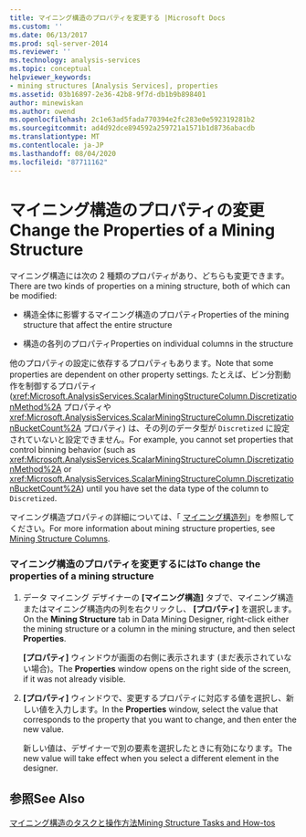 ```yaml
---
title: マイニング構造のプロパティを変更する |Microsoft Docs
ms.custom: ''
ms.date: 06/13/2017
ms.prod: sql-server-2014
ms.reviewer: ''
ms.technology: analysis-services
ms.topic: conceptual
helpviewer_keywords:
- mining structures [Analysis Services], properties
ms.assetid: 03b16897-2e36-42b8-9f7d-db1b9b898401
author: minewiskan
ms.author: owend
ms.openlocfilehash: 2c1e63ad5fada770394e2fc283e0e592319281b2
ms.sourcegitcommit: ad4d92dce894592a259721a1571b1d8736abacdb
ms.translationtype: MT
ms.contentlocale: ja-JP
ms.lasthandoff: 08/04/2020
ms.locfileid: "87711162"
---
```

# <a name="change-the-properties-of-a-mining-structure"></a><span data-ttu-id="ed4e7-102">マイニング構造のプロパティの変更</span><span class="sxs-lookup"><span data-stu-id="ed4e7-102">Change the Properties of a Mining Structure</span></span>
  <span data-ttu-id="ed4e7-103">マイニング構造には次の 2 種類のプロパティがあり、どちらも変更できます。</span><span class="sxs-lookup"><span data-stu-id="ed4e7-103">There are two kinds of properties on a mining structure, both of which can be modified:</span></span>  
  
-   <span data-ttu-id="ed4e7-104">構造全体に影響するマイニング構造のプロパティ</span><span class="sxs-lookup"><span data-stu-id="ed4e7-104">Properties of the mining structure that affect the entire structure</span></span>  
  
-   <span data-ttu-id="ed4e7-105">構造の各列のプロパティ</span><span class="sxs-lookup"><span data-stu-id="ed4e7-105">Properties on individual columns in the structure</span></span>  
  
 <span data-ttu-id="ed4e7-106">他のプロパティの設定に依存するプロパティもあります。</span><span class="sxs-lookup"><span data-stu-id="ed4e7-106">Note that some properties are dependent on other property settings.</span></span> <span data-ttu-id="ed4e7-107">たとえば、ビン分割動作を制御するプロパティ (<xref:Microsoft.AnalysisServices.ScalarMiningStructureColumn.DiscretizationMethod%2A> プロパティや <xref:Microsoft.AnalysisServices.ScalarMiningStructureColumn.DiscretizationBucketCount%2A> プロパティ) は、その列のデータ型が `Discretized` に設定されていないと設定できません。</span><span class="sxs-lookup"><span data-stu-id="ed4e7-107">For example, you cannot set properties that control binning behavior (such as <xref:Microsoft.AnalysisServices.ScalarMiningStructureColumn.DiscretizationMethod%2A> or <xref:Microsoft.AnalysisServices.ScalarMiningStructureColumn.DiscretizationBucketCount%2A>) until you have set the data type of the column to `Discretized`.</span></span>  
  
 <span data-ttu-id="ed4e7-108">マイニング構造プロパティの詳細については、「 [マイニング構造列](mining-structure-columns.md)」を参照してください。</span><span class="sxs-lookup"><span data-stu-id="ed4e7-108">For more information about mining structure properties, see [Mining Structure Columns](mining-structure-columns.md).</span></span>  
  
### <a name="to-change-the-properties-of-a-mining-structure"></a><span data-ttu-id="ed4e7-109">マイニング構造のプロパティを変更するには</span><span class="sxs-lookup"><span data-stu-id="ed4e7-109">To change the properties of a mining structure</span></span>  
  
1.  <span data-ttu-id="ed4e7-110">データ マイニング デザイナーの **[マイニング構造]** タブで、マイニング構造またはマイニング構造内の列を右クリックし、 **[プロパティ]** を選択します。</span><span class="sxs-lookup"><span data-stu-id="ed4e7-110">On the **Mining Structure** tab in Data Mining Designer, right-click either the mining structure or a column in the mining structure, and then select **Properties**.</span></span>  
  
     <span data-ttu-id="ed4e7-111">**[プロパティ]** ウィンドウが画面の右側に表示されます (まだ表示されていない場合)。</span><span class="sxs-lookup"><span data-stu-id="ed4e7-111">The **Properties** window opens on the right side of the screen, if it was not already visible.</span></span>  
  
2.  <span data-ttu-id="ed4e7-112">**[プロパティ]** ウィンドウで、変更するプロパティに対応する値を選択し、新しい値を入力します。</span><span class="sxs-lookup"><span data-stu-id="ed4e7-112">In the **Properties** window, select the value that corresponds to the property that you want to change, and then enter the new value.</span></span>  
  
     <span data-ttu-id="ed4e7-113">新しい値は、デザイナーで別の要素を選択したときに有効になります。</span><span class="sxs-lookup"><span data-stu-id="ed4e7-113">The new value will take effect when you select a different element in the designer.</span></span>  
  
## <a name="see-also"></a><span data-ttu-id="ed4e7-114">参照</span><span class="sxs-lookup"><span data-stu-id="ed4e7-114">See Also</span></span>  
 [<span data-ttu-id="ed4e7-115">マイニング構造のタスクと操作方法</span><span class="sxs-lookup"><span data-stu-id="ed4e7-115">Mining Structure Tasks and How-tos</span></span>](mining-structure-tasks-and-how-tos.md)  
  
  
